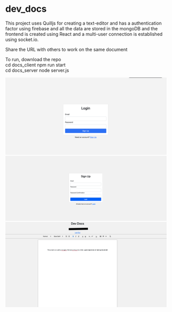 # dev_docs

This project uses Quilljs for creating a text-editor and has a authentication factor using firebase and all the data are stored in the mongoDB and the frontend is created using React and a multi-user connection is established using socket.io. 

Share the URL with others to work on the same document

To run, download the repo
<br>
cd docs_client npm run start
<br>
cd docs_server node server.js
<p>
<img src="https://github.com/Devesan/dev_docs/blob/master/Results/login.png"  />
<img src="https://github.com/Devesan/dev_docs/blob/master/Results/signup.png"  />
<img src="https://github.com/Devesan/dev_docs/blob/master/Results/main.png"  />
</p>
